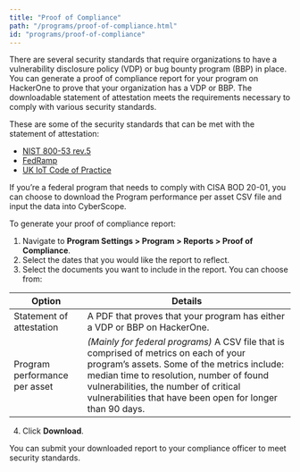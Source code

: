 ```yaml
---
title: "Proof of Compliance"
path: "/programs/proof-of-compliance.html"
id: "programs/proof-of-compliance"
---
```


There are several security standards that require organizations to have a vulnerability disclosure policy (VDP) or bug bounty program (BBP) in place. You can generate a proof of compliance report for your program on HackerOne to prove that your organization has a VDP or BBP. The downloadable statement of attestation meets the requirements necessary to comply with various security standards.

These are some of the security standards that can be met with the statement of attestation:
* [NIST 800-53 rev.5](https://nvlpubs.nist.gov/nistpubs/SpecialPublications/NIST.SP.800-53r5.pdf)
* [FedRamp](https://www.fedramp.gov/)
* [UK IoT Code of Practice](https://www.gov.uk/government/publications/code-of-practice-for-consumer-iot-security)

If you’re a federal program that needs to comply with CISA BOD 20-01, you can choose to download the Program performance per asset CSV file and input the data into CyberScope.

To generate your proof of compliance report:
1. Navigate to **Program Settings > Program > Reports > Proof of Compliance**.
2. Select the dates that you would like the report to reflect.
3. Select the documents you want to include in the report. You can choose from:

Option | Details
------ | -------
Statement of attestation | A PDF that proves that your program has either a VDP or BBP on HackerOne.
Program performance per asset | *(Mainly for federal programs)* A CSV file that is comprised of metrics on each of your program’s assets. Some of the metrics include: median time to resolution, number of found vulnerabilities, the number of critical vulnerabilities that have been open for longer than 90 days.

4. Click **Download**.

You can submit your downloaded report to your compliance officer to meet security standards.
